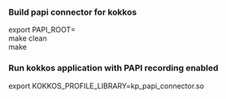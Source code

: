 ### Build papi connector for kokkos

export PAPI_ROOT=<Path of PAPI>  
make clean  
make  

### Run kokkos application with PAPI recording enabled

export KOKKOS_PROFILE_LIBRARY=kp_papi_connector.so  

